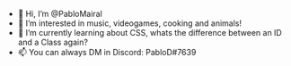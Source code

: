 - 👋 Hi, I’m @PabloMairal
- 👀 I’m interested in music, videogames, cooking and animals!
- 🌱 I’m currently learning about CSS, whats the difference between an ID and a Class again?
- 📫 You can always DM in Discord: PabloD#7639
